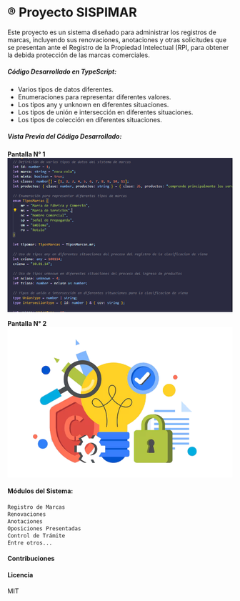 # &reg; Proyecto SISPIMAR
Este proyecto es un sistema diseñado para administrar los registros de marcas, incluyendo sus renovaciones, anotaciones y otras solicitudes que se presentan ante el Registro de la Propiedad Intelectual (RPI, para obtener la debida protección de las marcas comerciales.


##### Código Desarrollado en TypeScript:
- Varios tipos de datos diferentes.
- Enumeraciones para representar diferentes valores.
- Los tipos any y unknown en diferentes situaciones.
- Los tipos de unión e intersección en diferentes situaciones.
- Los tipos de colección en diferentes situaciones.


##### Vista Previa del Código Desarrollado:

**Pantalla N° 1**
![](screenshots/pantalla1.png)

**Pantalla N° 2**
![](screenshots/pantalla2.png)

#### Módulos del Sistema:
```
Registro de Marcas
Renovaciones
Anotaciones
Oposiciones Presentadas
Control de Trámite
Entre otros...

```
#### Contribuciones


#### Licencia
MIT
